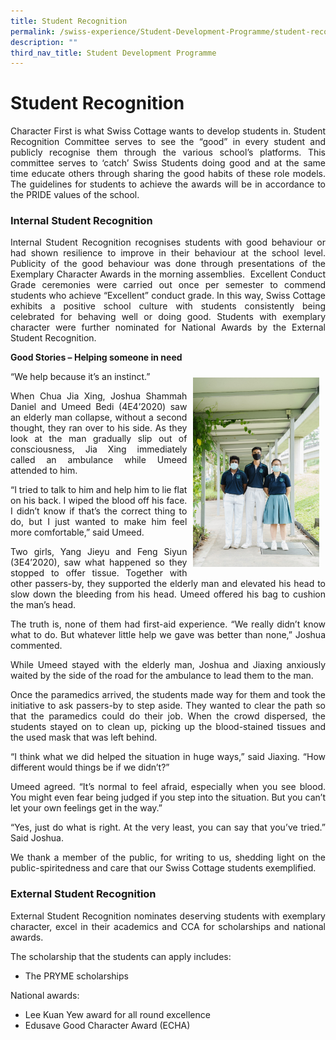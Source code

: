 ```yaml
---
title: Student Recognition
permalink: /swiss-experience/Student-Development-Programme/student-recognition/
description: ""
third_nav_title: Student Development Programme
---
```

# Student Recognition

<p style="text-align: justify;">Character First is what Swiss Cottage wants to develop students in. Student Recognition Committee serves to see the “good” in every student and publicly recognise them through the various school’s platforms. This committee serves to ‘catch’ Swiss Students doing good and at the same time educate others through sharing the good habits of these role models. The guidelines for students to achieve the awards will be in accordance to the PRIDE values of the school.</p>

### Internal Student Recognition

<p style="text-align: justify;">Internal Student Recognition recognises students with good behaviour or had shown resilience to improve in their behaviour at the school level. Publicity of the good behaviour was done through presentations of the Exemplary Character Awards in the morning assemblies.  Excellent Conduct Grade ceremonies were carried out once per semester to commend students who achieve “Excellent” conduct grade. In this way, Swiss Cottage exhibits a positive school culture with students consistently being celebrated for behaving well or doing good. Students with exemplary character were further nominated for National Awards by the External Student Recognition.</p>

**Good Stories – Helping someone in need**

“We help because it’s an instinct.” <img src="/images/Swiss%20Experience/4E4_Vicki-Article_260820.jpg" style="width:40%;float:right; padding: 10px">

<p style="text-align: justify;">When Chua Jia Xing, Joshua Shammah Daniel and Umeed Bedi (4E4’2020) saw an elderly man collapse, without a second thought, they ran over to his side. As they look at the man gradually slip out of consciousness, Jia Xing immediately called an ambulance while Umeed attended to him.</p>

<p style="text-align: justify;">“I tried to talk to him and help him to lie flat on his back. I wiped the blood off his face. I didn’t know if that’s the correct thing to do, but I just wanted to make him feel more comfortable,” said Umeed.</p>

<p style="text-align: justify;">Two girls, Yang Jieyu and Feng Siyun (3E4’2020), saw what happened so they stopped to offer tissue. Together with other passers-by, they supported the elderly man and elevated his head to slow down the bleeding from his head. Umeed offered his bag to cushion the man’s head.</p>

<p style="text-align: justify;">The truth is, none of them had first-aid experience. “We really didn’t know what to do. But whatever little help we gave was better than none,” Joshua commented.</p>

<p style="text-align: justify;">While Umeed stayed with the elderly man, Joshua and Jiaxing anxiously waited by the side of the road for the ambulance to lead them to the man.</p>

<p style="text-align: justify;">Once the paramedics arrived, the students made way for them and took the initiative to ask passers-by to step aside. They wanted to clear the path so that the paramedics could do their job. When the crowd dispersed, the students stayed on to clean up, picking up the blood-stained tissues and the used mask that was left behind.</p>

<p style="text-align: justify;">“I think what we did helped the situation in huge ways,” said Jiaxing. “How different would things be if we didn’t?”</p>

<p style="text-align: justify;">Umeed agreed. “It’s normal to feel afraid, especially when you see blood. You might even fear being judged if you step into the situation. But you can’t let your own feelings get in the way.”

<p style="text-align: justify;">“Yes, just do what is right. At the very least, you can say that you’ve tried.” Said Joshua.</p>

<p style="text-align: justify;">We thank a member of the public, for writing to us, shedding light on the public-spiritedness and care that our Swiss Cottage students exemplified.</p>

### External Student Recognition

<p style="text-align: justify;">External Student Recognition nominates deserving students with exemplary character, excel in their academics and CCA for scholarships and national awards.</p>

The scholarship that the students can apply includes:

*   The PRYME scholarships

National awards:

*   Lee Kuan Yew award for all round excellence
*   Edusave Good Character Award (ECHA)